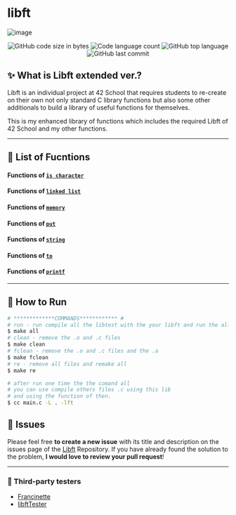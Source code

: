 # libft
![image](https://github.com/user-attachments/assets/656f8688-702a-485f-869b-18ece121b11c)



<p align="center">
	<img alt="GitHub code size in bytes" src="https://img.shields.io/github/languages/code-size/Kr1sNg/42cursus-Libft?color=lightblue" />
	<img alt="Code language count" src="https://img.shields.io/github/languages/count/Kr1sNg/42cursus-Libft?color=yellow" />
	<img alt="GitHub top language" src="https://img.shields.io/github/languages/top/Kr1sNg/42cursus-Libft?color=blue" />
	<img alt="GitHub last commit" src="https://img.shields.io/github/last-commit/Kr1sNg/42cursus-Libft?color=green" />
</p>


## :sparkles: What is Libft extended ver.?

Libft is an individual project at 42 School that requires students to re-create on their own not only standard C library functions but also some other additionals to build a library of useful functions for themselves.

This is my enhanced library of functions which includes the required Libft of 42 School and my other functions.

---

## :bookmark_tabs: List of Fucntions

#### Functions of [`is character`](libft/srcs/is)

#### Functions of [`linked list`](libft/srcs/lst)

#### Functions of [`memory`](libft/srcs/mem)

#### Functions of [`put`](libft/srcs/put)

#### Functions of [`string`](libft/srcs/str)

#### Functions of [`to`](libft/srcs/to)

#### Functions of [`printf`](libft/srcs/ft_printf)

---


## :construction_worker: How to Run
```bash
# *************COMMANDS************ #
# run - run compile all the libtest with the your libft and run the all tests
$ make all
# clean - remove the .o and .c files 
$ make clean
# fclean - remove the .o and .c files and the .a
$ make fclean
# re - remove all files and remake all
$ make re

# after run one time the the comand all 
# you can use compile others files .c using this lib 
# and using the function of then.
$ cc main.c -L . -lft

```

## :bug: Issues

Please feel free **to create a new issue** with its title and description on the issues page of the [Libft](https://github.com/Kr1sNg/42cursus-Libft/issues) Repository. If you have already found the solution to the problem, **I would love to review your pull request**!

---

### :microscope: Third-party testers
* [Francinette](https://github.com/xicodomingues/francinette)
* [libftTester](https://github.com/Tripouille/libftTester)
